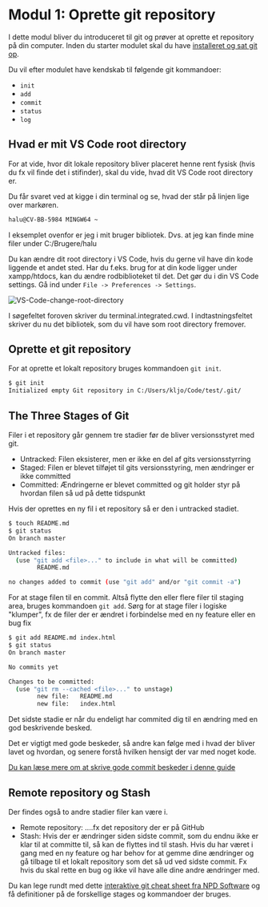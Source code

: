 # Modul 1: Oprette git repository

I dette modul bliver du introduceret til git og prøver at oprette et repository på din computer. Inden du starter modulet skal du have [installeret og sat git op](https://github.com/Visualisering-DK/github/blob/master/README.md#for-at-komme-igang).

Du vil efter modulet have kendskab til følgende git kommandoer:
* `init`
* `add`
* `commit`
* `status`
* `log`

## Hvad er mit VS Code root directory
For at vide, hvor dit lokale repository bliver placeret henne rent fysisk (hvis du fx vil finde det i stifinder), skal du vide, hvad dit VS Code root directory er.

Du får svaret ved at kigge i din terminal og se, hvad der står på linjen lige over markøren.

```bash
halu@CV-BB-5984 MINGW64 ~
```

I eksemplet ovenfor er jeg i mit bruger bibliotek. Dvs. at jeg kan finde mine filer under C:/Brugere/halu

Du kan ændre dit root directory i VS Code, hvis du gerne vil have din kode liggende et andet sted. Har du f.eks. brug for at din kode ligger under xampp/htdocs, kan du ændre rodbiblioteket til det. Det gør du i din VS Code settings. Gå ind under `File -> Preferences -> Settings`.

![VS-Code-change-root-directory](https://user-images.githubusercontent.com/57984239/74835999-ca841700-531e-11ea-98a8-ed76ff62b20b.JPG)

I søgefeltet foroven skriver du terminal.integrated.cwd. I indtastningsfeltet skriver du nu det bibliotek, som du vil have som root directory fremover.

## Oprette et git repository
For at oprette et lokalt repository bruges kommandoen `git init`. 
```bash
$ git init
Initialized empty Git repository in C:/Users/kljo/Code/test/.git/
```

## The Three Stages of Git

Filer i et repository går gennem tre stadier før de bliver versionsstyret med git.

* Untracked: Filen eksisterer, men er ikke en del af gits versionsstyrring
* Staged: Filen er blevet tilføjet til gits versionsstyring, men ændringer er ikke committed
* Committed: Ændringerne er blevet committed og git holder styr på hvordan filen så ud på dette tidspunkt

Hvis der oprettes en ny fil i et repository så er den i untracked stadiet. 
```bash
$ touch README.md
$ git status
On branch master

Untracked files:
  (use "git add <file>..." to include in what will be committed)   
        README.md

no changes added to commit (use "git add" and/or "git commit -a")
```

For at stage filen til en commit. Altså flytte den eller flere filer til staging area, bruges kommandoen `git add`. Sørg for at stage filer i logiske "klumper", fx de filer der er ændret i forbindelse med en ny feature eller en bug fix
```bash
$ git add README.md index.html
$ git status
On branch master

No commits yet

Changes to be committed:
  (use "git rm --cached <file>..." to unstage)
        new file:   README.md
        new file:   index.html
```
Det sidste stadie er når du endeligt har commited dig til en ændring med en god beskrivende besked. 

Det er vigtigt med gode beskeder, så andre kan følge med i hvad der bliver lavet og hvordan, og senere forstå hvilken hensigt der var med noget kode. 

[Du kan læse mere om at skrive gode commit beskeder i denne guide](https://chris.beams.io/posts/git-commit/)


## Remote repository og Stash

Der findes også to andre stadier filer kan være i. 

* Remote repository: ....fx det repository der er på GitHub
* Stash: Hvis der er ændringer siden sidste commit, som du endnu ikke er klar til at committe til, så kan de flyttes ind til stash. Hvis du har været i gang med en ny feature og har behov for at gemme dine ændringer og gå tilbage til et lokalt repository som det så ud ved sidste commit. Fx hvis du skal rette en bug og ikke vil have alle dine andre ændringer med.

Du kan lege rundt med dette [interaktive git cheat sheet fra NPD Software](https://ndpsoftware.com/git-cheatsheet.html) og få definitioner på de forskellige stages og kommandoer der bruges. 
